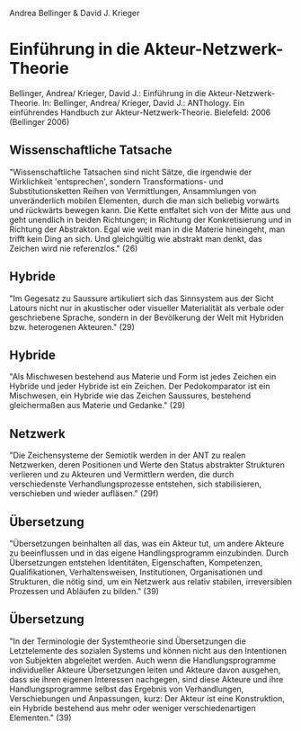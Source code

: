 Andrea Bellinger & David J. Krieger

Einführung in die Akteur-Netzwerk-Theorie
=========================================

Bellinger, Andrea/ Krieger, David J.:
Einführung in die Akteur-Netzwerk-Theorie.
In: Bellinger, Andrea/ Krieger, David J.:
ANThology. Ein einführendes Handbuch zur Akteur-Netzwerk-Theorie.
Bielefeld: 2006
(Bellinger 2006)

Wissenschaftliche Tatsache
--------------------------
"Wissenschaftliche Tatsachen sind nicht Sätze, die irgendwie der Wirklichkeit 'entsprechen', sondern Transformations- und Substitutionsketten Reihen von Vermittlungen, Ansammlungen von unveränderlich mobilen Elementen, durch die man sich beliebig vorwärts und rückwärts bewegen kann. Die Kette entfaltet sich von der Mitte aus und geht unendlich in beiden Richtungen; in Richtung der Konkretisierung und in Richtung der Abstrakton. Egal wie weit man in die Materie hineingeht, man trifft kein Ding an sich. Und gleichgültig wie abstrakt man denkt, das Zeichen wird nie referenzlos." (26)

Hybride
-------
"Im Gegesatz zu Saussure artikuliert sich das Sinnsystem aus der Sicht Latours nicht nur in akustischer oder visueller Materialität als verbale oder geschriebene Sprache, sondern in der Bevölkerung der Welt mit Hybriden bzw. heterogenen Akteuren." (29)

Hybride
-------
"Als Mischwesen bestehend aus Materie und Form ist jedes Zeichen ein Hybride und jeder Hybride ist ein Zeichen. Der Pedokomparator ist ein Mischwesen, ein Hybride wie das Zeichen Saussures, bestehend gleichermaßen aus Materie und Gedanke." (29)

Netzwerk
--------
"Die Zeichensysteme der Semiotik werden in der ANT zu realen Netzwerken, deren Positionen und Werte den Status abstrakter Strukturen verlieren und zu Akteuren und Vermittlern werden, die durch verschiedenste Verhandlungsprozesse entstehen, sich stabilisieren, verschieben und wieder aufläsen." (29f)

Übersetzung
-----------
"Übersetzungen beinhalten all das, was ein Akteur tut, um andere Akteure zu beeinflussen und in das eigene Handlingsprogramm einzubinden. Durch Übersetzungen entstehen Identitäten, Eigenschaften, Kompetenzen, Qualifikationen, Verhaltensweisen, Institutionen, Organisationen und Strukturen, die nötig sind, um ein Netzwerk aus relativ stabilen, irreversiblen Prozessen und Abläufen zu bilden." (39)

Übersetzung
-----------
"In der Terminologie der Systemtheorie sind Übersetzungen die Letztelemente des sozialen Systems und können nicht aus den Intentionen von Subjekten abgeleitet werden. Auch wenn die Handlungsprogramme individueller Akteure Übersetzungen leiten und Akteure davon ausgehen, dass sie ihren eigenen Interessen nachgegen, sind diese Akteure und ihre Handlungsprogramme selbst das Ergebnis von Verhandlungen, Verschiebungen und Anpassungen, kurz: Der Akteur ist eine Konstruktion, ein Hybride bestehend aus mehr oder weniger verschiedenartigen Elementen." (39)
